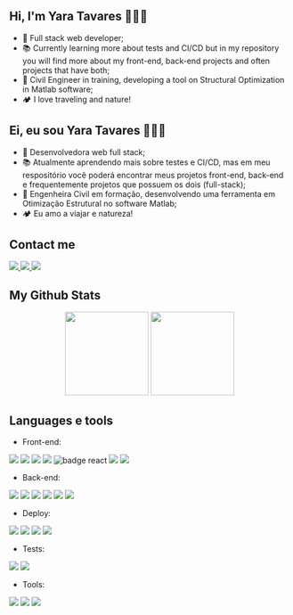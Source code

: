 ## Hi, I'm Yara Tavares 🧜🏾‍♀️

- 🌱 Full stack web developer;
- 📚 Currently learning more about tests and CI/CD but in my repository you will find more about my front-end, back-end projects and often projects that have both;
- 🔭 Civil Engineer in training, developing a tool on Structural Optimization in Matlab software;
- 🏕️ I love traveling and nature!

## Ei, eu sou Yara Tavares 🧜🏾‍♀️

- 🌱 Desenvolvedora web full stack;
- 📚 Atualmente aprendendo mais sobre testes e CI/CD, mas em meu respositório você poderá encontrar meus projetos front-end, back-end e frequentemente projetos que possuem os dois (full-stack);
- 🔭 Engenheira Civil em formação, desenvolvendo uma ferramenta em Otimização Estrutural no software Matlab;
- 🏕️ Eu amo a viajar e natureza! 

## Contact me

<div>
    <a href='https://www.linkedin.com/in/yaracristinatavares/'>
        <img src="https://img.shields.io/badge/LinkedIn-0077B5?style=for-the-badge&logo=linkedin&logoColor=white" />
    </a>
    <a href='mailto:yaracriistavares@gmail.com' >
        <img src='https://img.shields.io/badge/Gmail-D14836?style=for-the-badge&logo=gmail&logoColor=white' />
    </a>
    <a href='mailto:yaracrys@hotmail.com'>
        <img src='https://img.shields.io/badge/Microsoft_Outlook-0078D4?style=for-the-badge&logo=microsoft-outlook&logoColor=white'/>
    </a>
</div>

## My Github Stats

<div align="center">
  
<div align="center">
  <img height="150em" src="https://github-readme-stats.vercel.app/api?username=yaratavares&show_icons=true&theme=dracula&include_all_commits=true&count_private=true"/>
  <img height="150em" src="https://github-readme-stats.vercel.app/api/top-langs/?username=yaratavares&layout=compact&langs_count=7&theme=dracula"/>
</div>

</div>

## Languages e tools

- Front-end:

<p>
<a src='https://developer.mozilla.org/pt-BR/docs/Web/JavaScript'>
<img src='https://img.shields.io/badge/JavaScript-323330?style=for-the-badge&logo=javascript&logoColor=F7DF1E'/>
</a>
<a src='https://devdocs.io/html/'>
<img src='https://img.shields.io/badge/HTML5-E34F26?style=for-the-badge&logo=html5&logoColor=white'>
</a>
<a src='https://devdocs.io/css/'>
<img src='https://img.shields.io/badge/CSS3-1572B6?style=for-the-badge&logo=css3&logoColor=white'>
</a>
<a src='https://sass-lang.com/documentation/'>
<img src='https://img.shields.io/badge/Sass-CC6699?style=for-the-badge&logo=sass&logoColor=white'/>
</a>
<a src="https://reactjs.org/">
<img src="https://img.shields.io/badge/React-20232A?style=for-the-badge&logo=react&logoColor=61DAFB" alt="badge react"/> </a><a src="https://github.com/ReactTraining/react-router/tree/master/packages/react-router-dom"><img src="https://img.shields.io/badge/React_Router-CA4245?style=for-the-badge&logo=react-router&logoColor=white"/></a> <a src="https://styled-components.com/"><img src="https://img.shields.io/badge/styled--components-DB7093?style=for-the-badge&logo=styled-components&logoColor=white"/></a>
</p>

- Back-end:

<p>
<a src="https://nodejs.org/en/"><img src="https://img.shields.io/badge/Node.js-339933?style=for-the-badge&logo=nodedotjs&logoColor=white" /></a>
<a src="https://expressjs.com/pt-br/"><img src="https://img.shields.io/badge/Express.js-000000?style=for-the-badge&logo=express&logoColor=white"/></a>
<a src="https://www.mongodb.com/"><img src="https://img.shields.io/badge/MongoDB-4EA94B?style=for-the-badge&logo=mongodb&logoColor=white"/></a>
<a src='https://www.postgresql.org/'>
<img src='https://img.shields.io/badge/PostgreSQL-316192?style=for-the-badge&logo=postgresql&logoColor=white'/>
</a>
<a src='https://www.prisma.io/docs/'>
<img src='https://img.shields.io/badge/Prisma-3982CE?style=for-the-badge&logo=Prisma&logoColor=white'/>
</a>
<a src='https://redis.io/docs/'>
<img src='https://img.shields.io/badge/redis-CC0000.svg?&style=for-the-badge&logo=redis&logoColor=white'>
</a>

</p>

- Deploy:

<p>
<a src='https://vercel.com/docs'>
<img src='https://img.shields.io/badge/Vercel-000000?style=for-the-badge&logo=vercel&logoColor=white'>
</a>
<a src='https://devcenter.heroku.com/categories/reference'>
<img src='https://img.shields.io/badge/Heroku-430098?style=for-the-badge&logo=heroku&logoColor=white'>
</a>
<a src='https://docs.aws.amazon.com/'>
<img src='https://img.shields.io/badge/Amazon_AWS-FF9900?style=for-the-badge&logo=amazonaws&logoColor=white'>
</a>
<a src='https://docs.github.com/pt/actions'>
<img src='https://img.shields.io/badge/GitHub_Actions-2088FF?style=for-the-badge&logo=github-actions&logoColor=white'>
</a>
</p>

- Tests:

<p>
<a src='https://jestjs.io/docs/next/getting-started'>
<img src='https://img.shields.io/badge/Jest-C21325?style=for-the-badge&logo=jest&logoColor=white'/>
</a>
<a src='https://docs.cypress.io/'>
<img src='https://img.shields.io/badge/Cypress-17202C?style=for-the-badge&logo=cypress&logoColor=white'/>
</a>
</p>


- Tools:

<p>
<a src='https://git-scm.com/docs/git'>
<img src='https://img.shields.io/badge/GIT-E44C30?style=for-the-badge&logo=git&logoColor=white'>
</a>
<a src='https://docs.docker.com/'>
<img src='https://img.shields.io/badge/Docker-2CA5E0?style=for-the-badge&logo=docker&logoColor=white'/>
</a>
<a src='https://docs.insomnia.rest/'>
<img src='https://img.shields.io/badge/Insomnia-5849be?style=for-the-badge&logo=Insomnia&logoColor=white'/>
</a>
</p>
